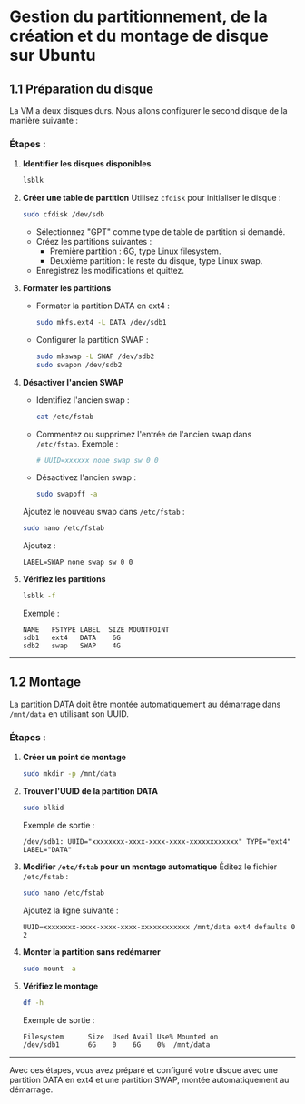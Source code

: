 
# Gestion du partitionnement, de la création et du montage de disque sur Ubuntu

## 1.1 **Préparation du disque**
La VM a deux disques durs. Nous allons configurer le second disque de la manière suivante :

### Étapes :

1. **Identifier les disques disponibles**
   ```bash
   lsblk
   ```
  

2. **Créer une table de partition**
   Utilisez `cfdisk` pour initialiser le disque :
   ```bash
   sudo cfdisk /dev/sdb
   ```
   - Sélectionnez "GPT" comme type de table de partition si demandé.
   - Créez les partitions suivantes :
     - Première partition : 6G, type Linux filesystem.
     - Deuxième partition : le reste du disque, type Linux swap.
   - Enregistrez les modifications et quittez.

3. **Formater les partitions**
   - Formater la partition DATA en ext4 :
     ```bash
     sudo mkfs.ext4 -L DATA /dev/sdb1
     ```
   - Configurer la partition SWAP :
     ```bash
     sudo mkswap -L SWAP /dev/sdb2
     sudo swapon /dev/sdb2
     ```

4. **Désactiver l'ancien SWAP**
   - Identifiez l'ancien swap :
     ```bash
     cat /etc/fstab
     ```
   - Commentez ou supprimez l'entrée de l'ancien swap dans `/etc/fstab`.
     Exemple :
     ```bash
     # UUID=xxxxxx none swap sw 0 0
     ```
   - Désactivez l'ancien swap :
     ```bash
     sudo swapoff -a
     ```

   Ajoutez le nouveau swap dans `/etc/fstab` :
   ```bash
   sudo nano /etc/fstab
   ```
   Ajoutez :
   ```
   LABEL=SWAP none swap sw 0 0
   ```

5. **Vérifiez les partitions**
   ```bash
   lsblk -f
   ```

   Exemple :
   ```
   NAME   FSTYPE LABEL  SIZE MOUNTPOINT
   sdb1   ext4   DATA    6G
   sdb2   swap   SWAP    4G
   ```

---

## 1.2 **Montage**
La partition DATA doit être montée automatiquement au démarrage dans `/mnt/data` en utilisant son UUID.

### Étapes :

1. **Créer un point de montage**
   ```bash
   sudo mkdir -p /mnt/data
   ```

2. **Trouver l'UUID de la partition DATA**
   ```bash
   sudo blkid
   ```
   Exemple de sortie :
   ```
   /dev/sdb1: UUID="xxxxxxxx-xxxx-xxxx-xxxx-xxxxxxxxxxxx" TYPE="ext4" LABEL="DATA"
   ```

3. **Modifier `/etc/fstab` pour un montage automatique**
   Éditez le fichier `/etc/fstab` :
   ```bash
   sudo nano /etc/fstab
   ```
   Ajoutez la ligne suivante :
   ```
   UUID=xxxxxxxx-xxxx-xxxx-xxxx-xxxxxxxxxxxx /mnt/data ext4 defaults 0 2
   ```

4. **Monter la partition sans redémarrer**
   ```bash
   sudo mount -a
   ```

5. **Vérifiez le montage**
   ```bash
   df -h
   ```
   Exemple de sortie :
   ```
   Filesystem      Size  Used Avail Use% Mounted on
   /dev/sdb1       6G    0    6G    0%  /mnt/data
   ```

---

Avec ces étapes, vous avez préparé et configuré votre disque avec une partition DATA en ext4 et une partition SWAP, montée automatiquement au démarrage.
